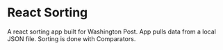 # React Sorting
A react sorting app built for Washington Post. App pulls data from a local JSON file. Sorting is done with Comparators.
